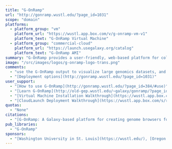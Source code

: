 ```yaml
---
title: "G-OnRamp"
url: "http://gonramp.wustl.edu/?page_id=1031"
scope: "domain"
platforms: 
  - platform_group: "vm"
    platform_url: "https://wustl.app.box.com/v/g-onramp-vm-v1"
    platform_text: "G-OnRamp Virtual Machine"
  - platform_group: "commercial-cloud"
    platform_url: "https://launch.usegalaxy.org/catalog"
    platform_text: "G-OnRamp AMI"
summary: "G-OnRamp provides a user-friendly, web-based platform for collaborative, end-to-end annotation of eukaryotic genomes using UCSC Assembly Hubs and JBrowse/Apollo genome browsers with evidence tracks derived from sequence alignments, ab initio gene predictors, RNA-Seq data, and repeat finders."
image: "/src/images/logos/g-onramp-logo-trans.png"
comments:
  - "use the G-OnRamp output to visualize large genomics datasets, and can utilize the output to drive collaborative genome annotation projects in both research and educational settings"
  - "[Deployment options](http://gonramp.wustl.edu/?page_id=1031)"
user_support: 
  - "[How to use G-OnRamp](http://gonramp.wustl.edu/?page_id=384/#use)"
  - "[Learn G-OnRamp](http://old-gep.wustl.edu/~galaxy/gonramp/?page_id=32/#materials)"
  - "[Virtual Machine Installation Walkthrough](https://wustl.app.box.com/s/9626q6n2mjnd3vuas26j20w419f5v0fc)"
  - "[CloudLaunch Deployment Walkthrough](https://wustl.app.box.com/s/rg7xaezf22p75d8yardsooa2izbdlkd5) (using the AMI)"
quotas: 
  - "None"
citations:
  - "[G-OnRamp: A Galaxy-based platform for creating genome browsers for collaborative genome annotation](https://doi.org/10.1101/499558), Yating Liu, [Luke Sargent](/src/people/luke-sargent/index.md), Wilson Leung,	Sarah C.R. Elgin, [Jeremy Goecks](/src/people/jeremy-goecks/index.md), *bioRxiv* 499558; doi: 10.1101/499558"
pub_libraries:
  - "G-OnRamp"
sponsors: 
  - "[Washington University in St. Louis](https://wustl.edu/), [Oregon Health & Science University](https://ohsu.edu/)"
---
```

